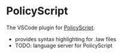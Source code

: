 # PolicyScript

The VSCode plugin for [PolicyScript](https://github.com/policyscript/policyscript).

- provides syntax highlighting for .law files
- TODO: language server for PolicyScript
